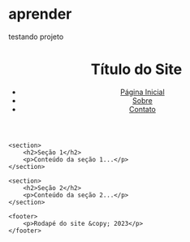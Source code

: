 # aprender
testando projeto
<!DOCTYPE html>
<html>
<head>
    <meta charset="UTF-8">
    <title>Meu Template</title>
</head>
<body>
    <header>
        <h1>Título do Site</h1>
        <nav>
            <ul>
                <li><a href="#">Página Inicial</a></li>
                <li><a href="#">Sobre</a></li>
                <li><a href="#">Contato</a></li>
            </ul>
        </nav>
    </header>
    
    <section>
        <h2>Seção 1</h2>
        <p>Conteúdo da seção 1...</p>
    </section>
    
    <section>
        <h2>Seção 2</h2>
        <p>Conteúdo da seção 2...</p>
    </section>
    
    <footer>
        <p>Rodapé do site &copy; 2023</p>
    </footer>
</body>
</html>
